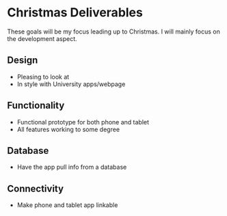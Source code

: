 # Christmas Deliverables
These goals will be my focus leading up to Christmas. I will mainly focus on the development aspect.

## Design
- Pleasing to look at
- In style with University apps/webpage

## Functionality
- Functional prototype for both phone and tablet
- All features working to some degree

## Database
- Have the app pull info from a database

## Connectivity
- Make phone and tablet app linkable